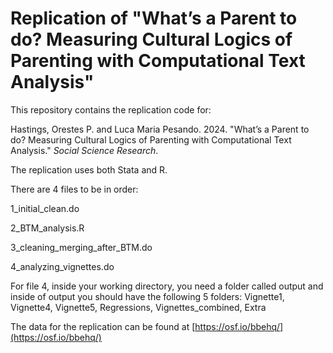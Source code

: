 # Replication of "What’s a Parent to do? Measuring Cultural Logics of Parenting with Computational Text Analysis"

This repository contains the replication code for:

Hastings, Orestes P. and Luca Maria Pesando. 2024. "What’s a Parent to do? Measuring Cultural Logics of Parenting with Computational Text Analysis." *Social Science Research*.

The replication uses both Stata and R.

There are 4 files to be in order: 

1_initial_clean.do

2_BTM_analysis.R

3_cleaning_merging_after_BTM.do

4_analyzing_vignettes.do

For file 4, inside your working directory, you need a folder called output and inside of output you should have the following 5 folders: Vignette1, Vignette4, Vignette5, Regressions, Vignettes_combined, Extra

The data for the replication can be found at [https://osf.io/bbehq/](https://osf.io/bbehq/)

 